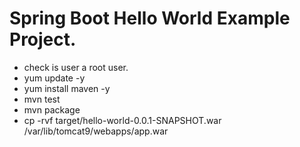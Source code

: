 # Spring Boot Hello World Example Project.


- check is user a root user.
- yum update -y
- yum install maven -y
- mvn test
- mvn package
- cp -rvf target/hello-world-0.0.1-SNAPSHOT.war /var/lib/tomcat9/webapps/app.war
